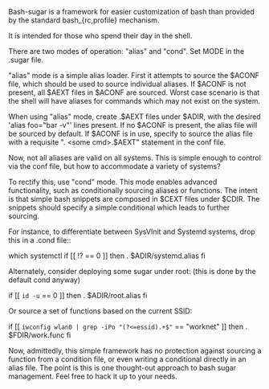 Bash-sugar is a framework for easier customization of bash
than provided by the standard bash_{rc,profile} mechanism.

It is intended for those who spend their day in the shell.

There are two modes of operation: "alias" and "cond".  Set
MODE in the .sugar file.

"alias" mode is a simple alias loader. First it attempts
to source the $ACONF file, which should be used to
source individual aliases.  If $ACONF is not present,
all $AEXT files in $ACONF are sourced.  Worst case scenario is 
that the shell will have aliases for commands which may
not exist on the system.

When using "alias" mode, create <some cmd>.$AEXT files
under $ADIR, with the desired 'alias foo="bar -v"' lines
present.  If no $ACONF is present, the alias file will
be sourced by default.  If $ACONF is in use, specify to
source the alias file with a requisite ". <some cmd>.$AEXT"
statement in the conf file.

Now, not all aliases are valid on all systems.  This is
simple enough to control via the conf file, but how to 
accommodate a variety of systems?

To rectify this, use "cond" mode.  This mode enables 
advanced functionality, such as conditionally sourcing
aliases or functions.  The intent is that simple bash
snippets are composed in $CEXT files under $CDIR.  The
snippets should specify a simple conditional which 
leads to further sourcing.

For instance, to differentiate between SysVInit and
Systemd systems, drop this in a .cond file::

  which systemctl
  if [[ !? == 0 ]]
  then
    . $ADIR/systemd.alias
  fi

Alternately, consider deploying some sugar under root:
(this is done by the default cond anyway)

  if [[ `id -u` == 0 ]]
  then
    . $ADIR/root.alias
  fi

Or source a set of functions based on the current SSID:

  if [[ `iwconfig wlan0 | grep -iPo "(?<=essid).+$"` == "worknet" ]]
  then
    . $FDIR/work.func
  fi

Now, admittedly, this simple framework has no protection against
sourcing a function from a condition file, or even writing a
conditional directly in an alias file.  The point is this is one
thought-out approach to bash sugar management.  Feel free to 
hack it up to your needs.
